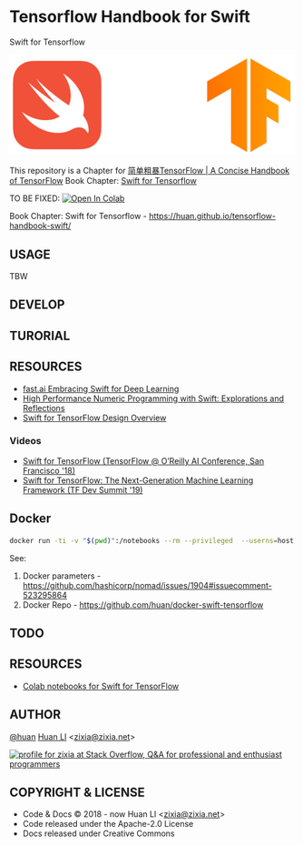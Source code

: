 # Tensorflow Handbook for Swift

Swift for Tensorflow

![Swift for Tensorflow](docs/images/swift-tensorflow.png)

This repository is a Chapter for [简单粗暴TensorFlow | A Concise Handbook of TensorFlow](https://tf.wiki)
Book Chapter: [Swift for Tensorflow](https://huan.github.io/tensorflow-handbook-swift/)

TO BE FIXED: [![Open In Colab](https://colab.research.google.com/assets/colab-badge.svg)](https://colab.research.google.com/github/huan/tensorflow-handbook-swift/blob/master/tensorflow-handbook-swift.ipynb)

Book Chapter: Swift for Tensorflow - <https://huan.github.io/tensorflow-handbook-swift/>

## USAGE

TBW

## DEVELOP

## TURORIAL

## RESOURCES

- [fast.ai Embracing Swift for Deep Learning](https://www.fast.ai/2019/03/06/fastai-swift/)
- [High Performance Numeric Programming with Swift: Explorations and Reflections](https://www.fast.ai/2019/01/10/swift-numerics/)
- [Swift for TensorFlow Design Overview](https://github.com/tensorflow/swift/blob/master/docs/DesignOverview.md)

### Videos

- [Swift for TensorFlow (TensorFlow @ O’Reilly AI Conference, San Francisco '18)](https://www.youtube.com/watch?v=mu0j4Gd2YY8)
- [Swift for TensorFlow: The Next-Generation Machine Learning Framework (TF Dev Summit '19)](https://www.youtube.com/watch?v=s65BigoMV_I)

## Docker

```sh
docker run -ti -v "$(pwd)":/notebooks --rm --privileged  --userns=host --entrypoint /bin/bash zixia/swift
```

See: 

1. Docker parameters - <https://github.com/hashicorp/nomad/issues/1904#issuecomment-523295864>
1. Docker Repo - <https://github.com/huan/docker-swift-tensorflow>

## TODO

## RESOURCES

* [Colab notebooks for Swift for TensorFlow](https://github.com/zaidalyafeai/Swift4TF)
## AUTHOR

[@huan](https://github.com/huan) [Huan LI](https://linkedin.com/in/zixia) \<zixia@zixia.net\>

<a href="http://stackoverflow.com/users/1123955/zixia">
  <img src="http://stackoverflow.com/users/flair/1123955.png" width="208" height="58" alt="profile for zixia at Stack Overflow, Q&amp;A for professional and enthusiast programmers" title="profile for zixia at Stack Overflow, Q&amp;A for professional and enthusiast programmers">
</a>

## COPYRIGHT & LICENSE

- Code & Docs © 2018 - now Huan LI \<zixia@zixia.net\>
- Code released under the Apache-2.0 License
- Docs released under Creative Commons

